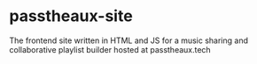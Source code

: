 # passtheaux-site
The frontend site written in HTML and JS for a music sharing and collaborative playlist builder hosted at passtheaux.tech
